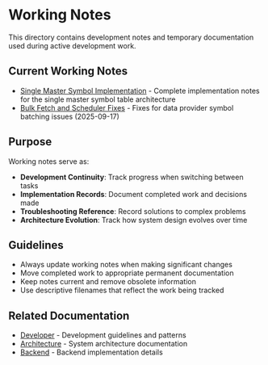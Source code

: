 # Working Notes

This directory contains development notes and temporary documentation used during active development work.

## Current Working Notes

- [Single Master Symbol Implementation](single-master-symbol-implementation.md) - Complete implementation notes for the single master symbol table architecture
- [Bulk Fetch and Scheduler Fixes](bulk-fetch-scheduler-fixes.md) - Fixes for data provider symbol batching issues (2025-09-17)

## Purpose

Working notes serve as:
- **Development Continuity**: Track progress when switching between tasks
- **Implementation Records**: Document completed work and decisions made
- **Troubleshooting Reference**: Record solutions to complex problems
- **Architecture Evolution**: Track how system design evolves over time

## Guidelines

- Always update working notes when making significant changes
- Move completed work to appropriate permanent documentation
- Keep notes current and remove obsolete information
- Use descriptive filenames that reflect the work being tracked

## Related Documentation

- [Developer](../developer/) - Development guidelines and patterns
- [Architecture](../architecture/) - System architecture documentation
- [Backend](../backend/) - Backend implementation details